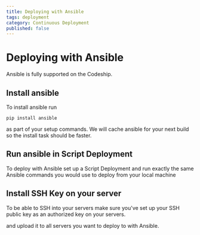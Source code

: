 ```yaml
---
title: Deploying with Ansible
tags: deployment
category: Continuous Deployment
published: false
---
```


# Deploying with Ansible

Ansible is fully supported on the Codeship.

## Install ansible
To install ansible run

~~~shell
pip install ansible
~~~

as part of your setup commands. We will cache ansible for your next build so the install task should be faster.

## Run ansible in Script Deployment
To deploy with Ansible set up a Script Deployment and run exactly the same Ansible commands you would use to deploy from your local machine

## Install SSH Key on your server
To be able to SSH into your servers make sure you've set up your SSH public key as an authorized key on your servers.

and upload it to all servers you want to deploy to with Ansible.
